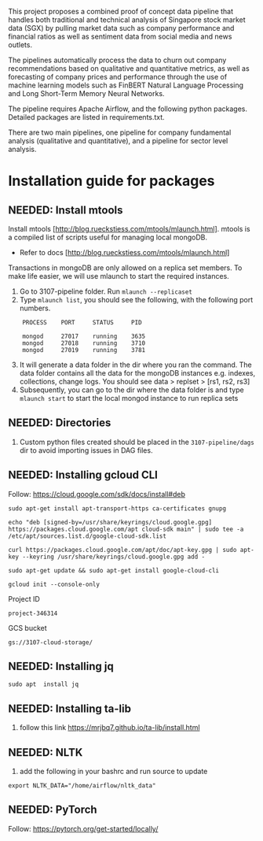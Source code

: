 This project proposes a combined proof of concept data pipeline that handles both traditional and technical analysis of Singapore stock market data (SGX) by pulling market data such as company performance and financial ratios as well as sentiment data from social media and news outlets.

The pipelines automatically process the data to churn out company recommendations based on qualitative and quantitative metrics, as well as forecasting of company prices and performance through the use of machine learning models such as FinBERT Natural Language Processing and Long Short-Term Memory Neural Networks.

The pipeline requires Apache Airflow, and the following python packages. Detailed packages are listed in requirements.txt.

There are two main pipelines, one pipeline for company fundamental analysis (qualitative and quantitative), and a pipeline for sector level analysis.

# Installation guide for packages

## NEEDED: Install mtools

Install mtools [http://blog.rueckstiess.com/mtools/mlaunch.html]. mtools is a compiled list of scripts useful for managing local mongoDB.

- Refer to docs [http://blog.rueckstiess.com/mtools/mlaunch.html]

Transactions in mongoDB are only allowed on a replica set members. To make life easier, we will use mlaunch to start the required instances.

1. Go to 3107-pipeline folder. Run `mlaunch --replicaset`
2. Type `mlaunch list`, you should see the following, with the following port numbers.

```
    PROCESS    PORT     STATUS     PID

    mongod     27017    running    3635
    mongod     27018    running    3710
    mongod     27019    running    3781
```

3. It will generate a data folder in the dir where you ran the command. The data folder contains all the data for the mongoDB instances e.g. indexes, collections, change logs. You should see data > replset > [rs1, rs2, rs3]
4. Subsequently, you can go to the dir where the data folder is and type `mlaunch start` to start the local mongod instance to run replica sets

## NEEDED: Directories

1. Custom python files created should be placed in the `3107-pipeline/dags` dir to avoid importing issues in DAG files.

## NEEDED: Installing gcloud CLI

Follow: https://cloud.google.com/sdk/docs/install#deb

```
sudo apt-get install apt-transport-https ca-certificates gnupg

echo "deb [signed-by=/usr/share/keyrings/cloud.google.gpg] https://packages.cloud.google.com/apt cloud-sdk main" | sudo tee -a /etc/apt/sources.list.d/google-cloud-sdk.list

curl https://packages.cloud.google.com/apt/doc/apt-key.gpg | sudo apt-key --keyring /usr/share/keyrings/cloud.google.gpg add -

sudo apt-get update && sudo apt-get install google-cloud-cli

gcloud init --console-only
```

Project ID

```
project-346314
```

GCS bucket

```
gs://3107-cloud-storage/
```

## NEEDED: Installing jq

```
sudo apt  install jq
```

## NEEDED: Installing ta-lib

1. follow this link https://mrjbq7.github.io/ta-lib/install.html

## NEEDED: NLTK

1. add the following in your bashrc and run source to update

```
export NLTK_DATA="/home/airflow/nltk_data"
```

## NEEDED: PyTorch

Follow: https://pytorch.org/get-started/locally/
